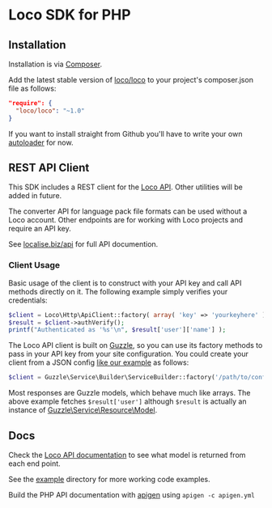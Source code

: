 # Loco SDK for PHP

## Installation

Installation is via [Composer](http://getcomposer.org/doc/00-intro.md#using-composer).

Add the latest stable version of [loco/loco](https://packagist.org/packages/loco/loco) to your project's composer.json file as follows:

```json
"require": {
  "loco/loco": "~1.0"
}
```

If you want to install straight from Github you'll have to write your own [autoloader](https://gist.github.com/jwage/221634) for now.


## REST API Client

This SDK includes a REST client for the [Loco API](https://localise.biz/api). Other utilities will be added in future.

The converter API for language pack file formats can be used without a Loco account. Other endpoints are for working with Loco projects and require an API key.

See [localise.biz/api](https://localise.biz/api) for full API documention.


### Client Usage

Basic usage of the client is to construct with your API key and call API methods directly on it. The following example simply verifies your credentials:

```php
$client = Loco\Http\ApiClient::factory( array( 'key' => 'yourkeyhere' ) );
$result = $client->authVerify();
printf("Authenticated as '%s'\n", $result['user']['name'] );
```

The Loco API client is built on [Guzzle](http://docs.guzzlephp.org/), so you can use its factory methods to pass in your API key from your site configuration. You could create your client from a JSON config [like our example](https://github.com/loco/loco-php-sdk/blob/master/config.json.dist) as follows:

```php
$client = Guzzle\Service\Builder\ServiceBuilder::factory('/path/to/config.json' )->get('loco');
```

Most responses are Guzzle models, which behave much like arrays. The above example fetches `$result['user']` although `$result` is actually an instance of [Guzzle\Service\Resource\Model](http://api.guzzlephp.org/class-Guzzle.Service.Resource.Model.html).


## Docs

Check the [Loco API documentation](https://localise.biz/api) to see what model is returned from each end point.

See the [example](https://github.com/loco/loco-php-sdk/tree/master/example) directory for more working code examples.

Build the PHP API documentation with [apigen](http://apigen.org/) using `apigen -c apigen.yml`


